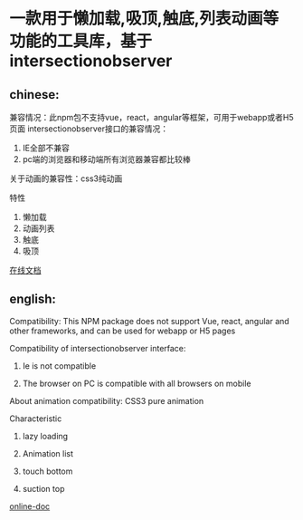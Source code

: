 一款用于懒加载,吸顶,触底,列表动画等功能的工具库，基于intersectionobserver
=========================================================================

chinese:
-------

兼容情况：此npm包不支持vue，react，angular等框架，可用于webapp或者H5页面
intersectionobserver接口的兼容情况：
1. IE全部不兼容
2. pc端的浏览器和移动端所有浏览器兼容都比较棒

关于动画的兼容性：css3纯动画


特性

1. 懒加载
2. 动画列表
3. 触底
4. 吸顶

[在线文档](http://observertools.yinzhuoei.com/)


english: 
-------

Compatibility: This NPM package does not support Vue, react, angular and other frameworks, and can be used for webapp or H5 pages

Compatibility of intersectionobserver interface:

1. Ie is not compatible

2. The browser on PC is compatible with all browsers on mobile



About animation compatibility: CSS3 pure animation




Characteristic



1. lazy loading

2. Animation list

3. touch bottom

4. suction top

[online-doc](http://observertools.yinzhuoei.com/)
